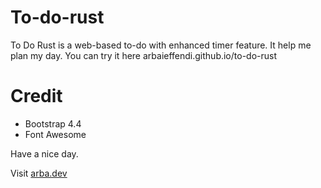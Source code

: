 # To-do-rust
To Do Rust is a web-based to-do with enhanced timer feature. It help me plan my day. You can try it here arbaieffendi.github.io/to-do-rust

# Credit
- Bootstrap 4.4
- Font Awesome

Have a nice day.

Visit [arba.dev](http://arba.dev)